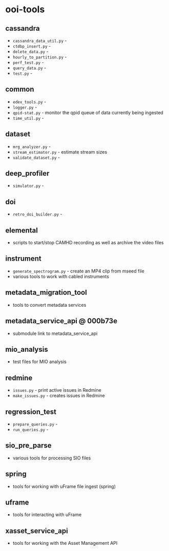 ooi-tools
=============

## cassandra
- `cassandra_data_util.py` - 
- `ctdbp_insert.py` - 
- `delete_data.py` - 
- `hourly_to_partition.py` - 
- `perf_test.py` - 
- `query_data.py` - 
- `test.py` - 

## common
- `edex_tools.py` - 
- `logger.py` - 
- `qpid-stat.py` - monitor the qpid queue of data currently being ingested
- `time_util.py` - 

## dataset
- `mrg_analyzer.py` - 
- `stream_estimator.py` - estimate stream sizes
- `validate_dataset.py` - 

## deep_profiler
- `simulator.py` - 
 
## doi
- `retro_doi_builder.py` - 

## elemental
- scripts to start/stop CAMHD recording as well as archive the video files

## instrument
- `generate_spectrogram.py` - create an MP4 clip from mseed file
- various tools to work with cabled instruments

## metadata_migration_tool
- tools to convert metadata services

## metadata_service_api @ 000b73e
- submodule link to metadata_service_api

## mio_analysis
- test files for MIO analysis

## redmine
- `issues.py` - print active issues in Redmine
- `make_issues.py` - creates issues in Redmine

## regression_test
- `prepare_queries.py` - 
- `run_queries.py` - 

## sio_pre_parse
- various tools for processing SIO files

## spring
- tools for working with uFrame file ingest (spring)

## uframe
- tools for interacting with uFrame

## xasset_service_api
- tools for working with the Asset Management API
